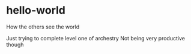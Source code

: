 hello-world
===========

How the others see the world

Just trying to complete level one of archestry
Not being very productive though
